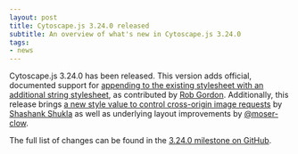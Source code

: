 ```yaml
---
layout: post
title: Cytoscape.js 3.24.0 released
subtitle: An overview of what's new in Cytoscape.js 3.24.0
tags:
- news
---
```


Cytoscape.js 3.24.0 has been released.  This version adds official, documented support for [appending to the existing stylesheet with an additional string stylesheet](https://github.com/cytoscape/cytoscape.js/issues/3108), as contributed by [Rob Gordon](https://github.com/rob-gordon).  Additionally, this release brings [a new style value to control cross-origin image requests](https://github.com/cytoscape/cytoscape.js/pull/3114) by [Shashank Shukla](https://github.com/shashankshukla96) as well as underlying layout improvements by [@moser-clow](https://github.com/moser-clow).

The full list of changes can be found in the [3.24.0 milestone on GitHub](https://github.com/cytoscape/cytoscape.js/milestone/235?closed=1).
